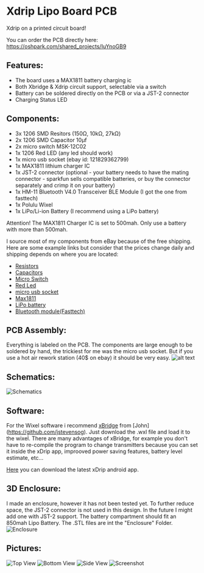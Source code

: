 # Xdrip Lipo Board PCB
Xdrip on a printed circuit board!

You can order the PCB directly here: https://oshpark.com/shared_projects/IuYnoGB9

## Features:

- The board uses a MAX1811 battery charging ic
- Both Xbridge & Xdrip circuit support, selectable via a switch
- Battery can be soldered directly on the PCB or via a JST-2 connector
- Charging Status LED

## Components:

- 3x 1206 SMD Resitors (150Ω, 10kΩ, 27kΩ)
- 2x 1206 SMD Capacitor 10μf
- 2x micro switch MSK-12C02
- 1x 1206 Red LED (any led should work)
- 1x micro usb socket (ebay id: 121829362799)
- 1x MAX1811 lithium charger IC
- 1x JST-2 connector (optional - your battery needs to have the mating connector - sparkfun sells compatible batteries, or buy the connector separately and crimp it on your battery)
- 1x HM-11 Bluetooth V4.0 Transceiver BLE Module (I got the one from fasttech)
- 1x Polulu Wixel
- 1x LiPo/Li-ion Battery (I recommend using a LiPo battery)

Attention! The MAX1811 Charger IC is set to 500mah. Only use a battery with more than 500mah.

I source most of my components from eBay because of the free shipping. Here are some example links but consider that the prices change daily and shipping depends on where you are located:
- [Resistors](http://www.ebay.com/itm/100pcs-1-4W-watt-1206-SMT-SMD-Chip-Resistor-from-0-ohm-to-10M-ohm-1-/252380762812?var=&hash=item3ac310d2bc:m:msXv_-i2Opl1RPDANdY3cMw)
- [Capacitors](http://www.ebay.com/itm/12pcs-1206-smd-tantalum-capacitor-16v-10uf-106-10-3216-a-type-ic-diy-develop-d1-/331840663464?hash=item4d433eafa8:g:MpYAAOSwubRXFXfc)
- [Micro Switch](http://www.ebay.com/itm/20-pcs-MSK-12C02-Mini-SPDT-1P2T-Slide-Switch-On-Off-SMD-7-Pin-For-MP3-MP4-/161857451517?hash=item25af74b5fd:g:e1IAAOSwl9BWHbT4)
- [Red Led](http://www.ebay.com/itm/10-x-1206-RED-Super-Bright-LED-Chip-SMD-SMT-Bulb-Lamp-Light-High-Brightness-RoHs-/191231419928?hash=item2c8647e618:g:O3sAAOSw9N1Vo3OF&vxp=mtr)
- [micro usb socket](http://www.ebay.com/itm/2015-New-10Pcs-Micro-USB-B-Female-5Pin-SMT-Socket-Connector-Hot-Sale-MO-/401091696043?hash=item5d62ed95ab:g:R2kAAOSwDNdVpfv5)
- [Max1811](http://www.ebay.com/itm/1PCS-USB-LI-CHARGER-IC-MAXIM-SOP-8-MAX1811ESA-MAX1811ESA-MAX1811ESA-T-/272041007390?hash=item3f56e8591e:g:rx0AAOSwAYtWPgb~)
- [LiPo battery](http://www.ebay.com/itm/3-7V-850mAh-Lipo-Polymer-li-ion-Battery-703040-for-cell-phone-Camera-DVD-GPS-PAD-/111909510772?hash=item1a0e539e74:g:FAoAAOSwFNZWxojb)
- [Bluetooth module(Fasttech)](https://www.fasttech.com/product/1740900-hm-11-bluetooth-v4-0-transceiver-ble-module)


## PCB Assembly:

Everything is labeled on the PCB. The components are large enough to be soldered by hand, the trickiest for me was the micro usb socket. But if you use a hot air rework station (40$ on ebay) it should be very easy.
![alt text](https://github.com/mzst123/Xdrip-Lipo-Board/blob/master/Images/PCB%20Layout.png)


## Schematics:

![Schematics](https://github.com/mzst123/Xdrip-Lipo-Board/blob/master/Images/Schematics.png)

## Software:
For the Wixel software i recommend [xBridge](https://github.com/jstevensog/wixel-sdk/tree/master/apps/xBridge2) from [John] (https://github.com/jstevensog). Just download the .wxl file and load it to the wixel. There are many advantages of xBridge, for example you don't have to re-compile the program to change transmitters because you can set it inside the xDrip app, improoved power saving features, battery level estimate, etc...

[Here](https://github.com/StephenBlackWasAlreadyTaken/xDrip/wiki/xdrip-beta) you can download the latest xDrip android app.

## 3D Enclosure:

I made an enclosure, however it has not been tested yet. To further reduce space, the JST-2 connector is not used in this design. In the future I might add one with JST-2 support. The battery compartment should fit an 850mah Lipo Battery. The .STL files are int the "Enclosure" Folder.
![Enclosure](https://github.com/mzst123/Xdrip-Lipo-Board/blob/master/Images/3D_render.png)

## Pictures:

![Top View](https://github.com/mzst123/Xdrip-Lipo-Board/blob/master/Images/Top.JPG)
![Bottom View](https://github.com/mzst123/Xdrip-Lipo-Board/blob/master/Images/Bottom.JPG)
![Side View](https://github.com/mzst123/Xdrip-Lipo-Board/blob/master/Images/Side.JPG)
![Screenshot](https://github.com/mzst123/Xdrip-Lipo-Board/blob/master/Images/Screenshot.png)